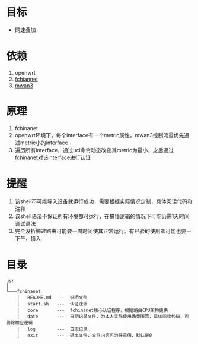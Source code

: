 # 目标
- 网速叠加
# 依赖
1. openwrt
2. [fchiannet](https://github.com/01Sr/fchinanet)
3. [mwan3](https://acris.me/2017/06/25/Load-balancing-multiple-PPPoE-on-LEDE/#more)
# 原理
1. fchinanet
2. openwrt环境下，每个interface有一个metric属性，mwan3控制流量优先通过metric小的interface
3. 遍历所有interface，通过uci命令动态改变其metric为最小，之后通过fchinanet对该interface进行认证
# 提醒
1. 该shell不可能导入设备就运行成功，需要根据实际情况定制，具体阅读代码和注释
2. 该shell语法不保证所有环境都可运行，在搞懂逻辑的情况下可能仍需1天时间调试语法
3. 完全没折腾过路由可能要一周时间使其正常运行。有经验的使用者可能也要一下午，慎入
# 目录
```
usr
│   
└───fchinanet
    │   README.md  ---  说明文件
    │   start.sh   ---  认证逻辑
    |   core       ---  fchinanet核心认证程序，根据路由CPU架构更换
    |   date       ---  日期记录文件，为本人实际使用场景所需，具体阅读代码，可删除相应逻辑
    |   log        ---  日志记录
    |   exit       ---  退出文件，文件内容可为任意值，默认是0
```
